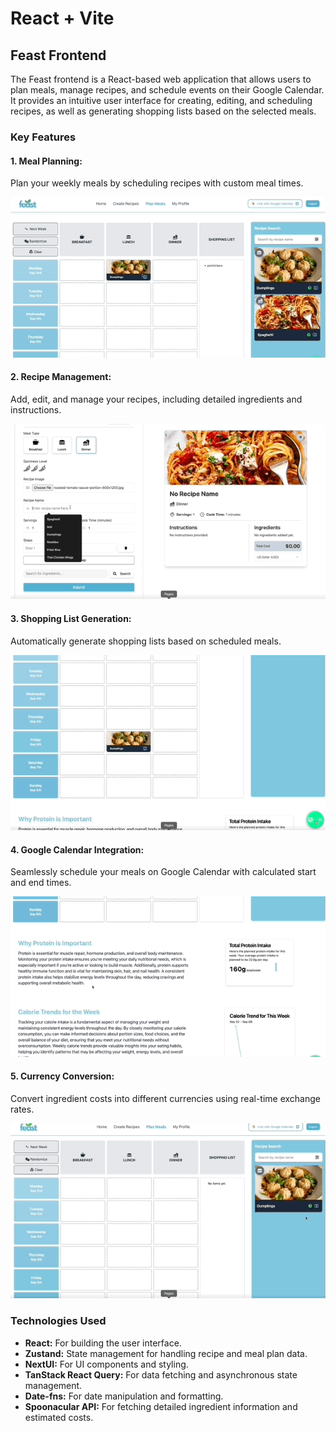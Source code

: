 # React + Vite

## Feast Frontend

The Feast frontend is a React-based web application that allows users to plan meals, manage recipes, and schedule events on their Google Calendar. It provides an intuitive user interface for creating, editing, and scheduling recipes, as well as generating shopping lists based on the selected meals.

### Key Features

#### 1. Meal Planning:

Plan your weekly meals by scheduling recipes with custom meal times.

![Meal Planning](src/assets/draganddrop.gif)

#### 2. Recipe Management:

Add, edit, and manage your recipes, including detailed ingredients and instructions.

![Recipe Management](src/assets/recipecreation.gif)

#### 3. Shopping List Generation:

Automatically generate shopping lists based on scheduled meals.

![Shopping List](src/assets/shoppinglist.gif)

#### 4. Google Calendar Integration:

Seamlessly schedule your meals on Google Calendar with calculated start and end times.

![Google Calendar Integration](src/assets/graphs.gif)

#### 5. Currency Conversion:

Convert ingredient costs into different currencies using real-time exchange rates.

![Currency Conversion](src/assets/currency.gif)

### Technologies Used

- **React:** For building the user interface.
- **Zustand:** State management for handling recipe and meal plan data.
- **NextUI:** For UI components and styling.
- **TanStack React Query:** For data fetching and asynchronous state management.
- **Date-fns:** For date manipulation and formatting.
- **Spoonacular API:** For fetching detailed ingredient information and estimated costs.
